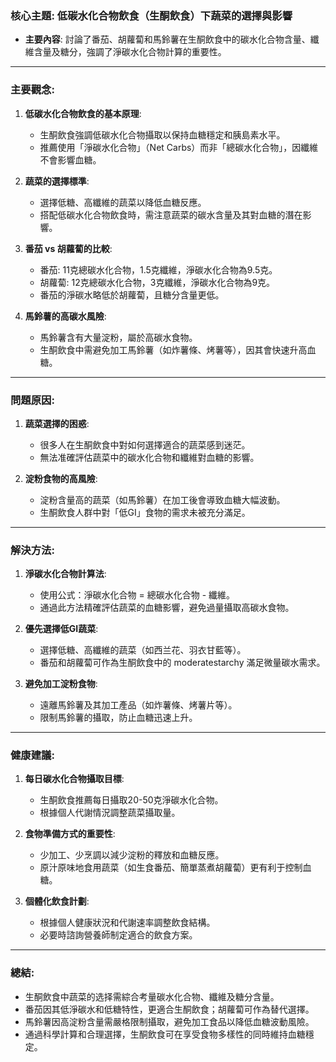 ### 核心主題: 低碳水化合物飲食（生酮飲食）下蔬菜的選擇與影響

- **主要內容**: 討論了番茄、胡蘿蔔和馬鈴薯在生酮飲食中的碳水化合物含量、纖維含量及糖分，強調了淨碳水化合物計算的重要性。

---

### 主要觀念:
1. **低碳水化合物飲食的基本原理**:
   - 生酮飲食強調低碳水化合物攝取以保持血糖穩定和胰島素水平。
   - 推薦使用「淨碳水化合物」（Net Carbs）而非「總碳水化合物」，因纖維不會影響血糖。

2. **蔬菜的選擇標準**:
   - 選擇低糖、高纖維的蔬菜以降低血糖反應。
   - 搭配低碳水化合物飲食時，需注意蔬菜的碳水含量及其對血糖的潛在影響。

3. **番茄 vs 胡蘿蔔的比較**:
   - 番茄: 11克總碳水化合物，1.5克纖維，淨碳水化合物為9.5克。
   - 胡蘿蔔: 12克總碳水化合物，3克纖維，淨碳水化合物為9克。
   - 番茄的淨碳水略低於胡蘿蔔，且糖分含量更低。

4. **馬鈴薯的高碳水風險**:
   - 馬鈴薯含有大量淀粉，屬於高碳水食物。
   - 生酮飲食中需避免加工馬鈴薯（如炸薯條、烤薯等），因其會快速升高血糖。

---

### 問題原因:
1. **蔬菜選擇的困惑**:
   - 很多人在生酮飲食中對如何選擇適合的蔬菜感到迷茫。
   - 無法准確評估蔬菜中的碳水化合物和纖維對血糖的影響。

2. **淀粉食物的高風險**:
   - 淀粉含量高的蔬菜（如馬鈴薯）在加工後會導致血糖大幅波動。
   - 生酮飲食人群中對「低GI」食物的需求未被充分滿足。

---

### 解決方法:
1. **淨碳水化合物計算法**:
   - 使用公式：淨碳水化合物 = 總碳水化合物 - 纖維。
   - 通過此方法精確評估蔬菜的血糖影響，避免過量攝取高碳水食物。

2. **優先選擇低GI蔬菜**:
   - 選擇低糖、高纖維的蔬菜（如西兰花、羽衣甘藍等）。
   - 番茄和胡蘿蔔可作為生酮飲食中的 moderatestarchy 滿足微量碳水需求。

3. **避免加工淀粉食物**:
   - 遠離馬鈴薯及其加工產品（如炸薯條、烤薯片等）。
   - 限制馬鈴薯的攝取，防止血糖迅速上升。

---

### 健康建議:
1. **每日碳水化合物攝取目標**:
   - 生酮飲食推薦每日攝取20-50克淨碳水化合物。
   - 根據個人代謝情況調整蔬菜攝取量。

2. **食物準備方式的重要性**:
   - 少加工、少烹調以減少淀粉的釋放和血糖反應。
   - 原汁原味地食用蔬菜（如生食番茄、簡單蒸煮胡蘿蔔）更有利于控制血糖。

3. **個體化飲食計劃**:
   - 根據個人健康狀況和代謝速率調整飲食結構。
   - 必要時諮詢營養師制定適合的飲食方案。

---

### 總結:
- 生酮飲食中蔬菜的选择需綜合考量碳水化合物、纖維及糖分含量。
- 番茄因其低淨碳水和低糖特性，更適合生酮飲食；胡蘿蔔可作為替代選擇。
- 馬鈴薯因高淀粉含量需嚴格限制攝取，避免加工食品以降低血糖波動風險。
- 通過科學計算和合理選擇，生酮飲食可在享受食物多樣性的同時維持血糖穩定。